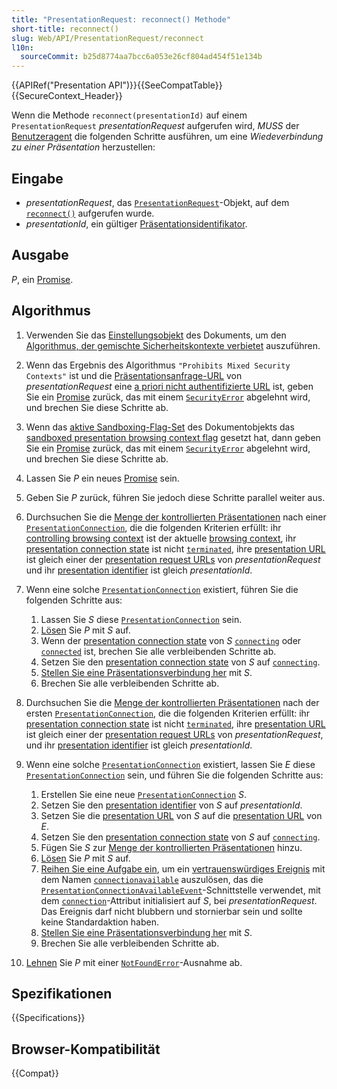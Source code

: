 ```yaml
---
title: "PresentationRequest: reconnect() Methode"
short-title: reconnect()
slug: Web/API/PresentationRequest/reconnect
l10n:
  sourceCommit: b25d8774aa7bcc6a053e26cf804ad454f51e134b
---
```


{{APIRef("Presentation API")}}{{SeeCompatTable}}{{SecureContext_Header}}

Wenn die Methode `reconnect(presentationId)` auf einem `PresentationRequest` _presentationRequest_ aufgerufen wird, _MUSS_ der [Benutzeragent](https://www.w3.org/TR/presentation-api/#dfn-user-agents) die folgenden Schritte ausführen, um eine _Wiedeverbindung zu einer Präsentation_ herzustellen:

## Eingabe

- _presentationRequest_, das [`PresentationRequest`](https://www.w3.org/TR/presentation-api/#idl-def-presentationrequest)-Objekt, auf dem [`reconnect()`](https://www.w3.org/TR/presentation-api/#dom-presentationrequest-reconnect) aufgerufen wurde.
- _presentationId_, ein gültiger [Präsentationsidentifikator](https://www.w3.org/TR/presentation-api/#dfn-presentation-identifier).

## Ausgabe

_P_, ein [Promise](https://www.w3.org/TR/presentation-api/#dfn-promise).

## Algorithmus

1. Verwenden Sie das [Einstellungsobjekt](https://www.w3.org/TR/presentation-api/#dfn-settings-object) des Dokuments, um den [Algorithmus, der gemischte Sicherheitskontexte verbietet](https://www.w3.org/TR/presentation-api/#dfn-prohibits-mixed-security-contexts-algorithm) auszuführen.
2. Wenn das Ergebnis des Algorithmus `"Prohibits Mixed Security Contexts"` ist und die [Präsentationsanfrage-URL](https://www.w3.org/TR/presentation-api/#dfn-presentation-request-urls) von _presentationRequest_ eine [a priori nicht authentifizierte URL](https://www.w3.org/TR/presentation-api/#dfn-a-priori-unauthenticated-url) ist, geben Sie ein [Promise](https://www.w3.org/TR/presentation-api/#dfn-promise) zurück, das mit einem [`SecurityError`](https://www.w3.org/TR/presentation-api/#dfn-securityerror) abgelehnt wird, und brechen Sie diese Schritte ab.
3. Wenn das [aktive Sandboxing-Flag-Set](https://www.w3.org/TR/presentation-api/#dfn-active-sandboxing-flag-set) des Dokumentobjekts das [sandboxed presentation browsing context flag](https://www.w3.org/TR/presentation-api/#sandboxed-presentation-browsing-context-flag) gesetzt hat, dann geben Sie ein [Promise](https://www.w3.org/TR/presentation-api/#dfn-promise) zurück, das mit einem [`SecurityError`](https://www.w3.org/TR/presentation-api/#dfn-securityerror) abgelehnt wird, und brechen Sie diese Schritte ab.
4. Lassen Sie _P_ ein neues [Promise](https://www.w3.org/TR/presentation-api/#dfn-promise) sein.
5. Geben Sie _P_ zurück, führen Sie jedoch diese Schritte parallel weiter aus.
6. Durchsuchen Sie die [Menge der kontrollierten Präsentationen](https://www.w3.org/TR/presentation-api/#dfn-set-of-controlled-presentations) nach einer [`PresentationConnection`](https://www.w3.org/TR/presentation-api/#idl-def-presentationconnection), die die folgenden Kriterien erfüllt: ihr [controlling browsing context](https://www.w3.org/TR/presentation-api/#dfn-controlling-browsing-context) ist der aktuelle [browsing context](https://www.w3.org/TR/presentation-api/#dfn-browsing-context), ihr [presentation connection state](https://www.w3.org/TR/presentation-api/#dfn-presentation-connection-state) ist nicht [`terminated`](https://www.w3.org/TR/presentation-api/#dom-presentationconnectionstate-terminated), ihre [presentation URL](https://www.w3.org/TR/presentation-api/#dfn-presentation-url) ist gleich einer der [presentation request URLs](https://www.w3.org/TR/presentation-api/#dfn-presentation-request-urls) von _presentationRequest_ und ihr [presentation identifier](https://www.w3.org/TR/presentation-api/#dfn-presentation-identifier) ist gleich _presentationId_.
7. Wenn eine solche [`PresentationConnection`](https://www.w3.org/TR/presentation-api/#idl-def-presentationconnection) existiert, führen Sie die folgenden Schritte aus:

   1. Lassen Sie _S_ diese [`PresentationConnection`](https://www.w3.org/TR/presentation-api/#idl-def-presentationconnection) sein.
   2. [Lösen](https://www.w3.org/TR/presentation-api/#dfn-resolving-a-promise) Sie _P_ mit _S_ auf.
   3. Wenn der [presentation connection state](https://www.w3.org/TR/presentation-api/#dfn-presentation-connection-state) von _S_ [`connecting`](https://www.w3.org/TR/presentation-api/#dom-presentationconnectionstate-connecting) oder [`connected`](https://www.w3.org/TR/presentation-api/#dom-presentationconnectionstate-connected) ist, brechen Sie alle verbleibenden Schritte ab.
   4. Setzen Sie den [presentation connection state](https://www.w3.org/TR/presentation-api/#dfn-presentation-connection-state) von _S_ auf [`connecting`](https://www.w3.org/TR/presentation-api/#dom-presentationconnectionstate-connecting).
   5. [Stellen Sie eine Präsentationsverbindung her](https://www.w3.org/TR/presentation-api/#dfn-establish-a-presentation-connection) mit _S_.
   6. Brechen Sie alle verbleibenden Schritte ab.

8. Durchsuchen Sie die [Menge der kontrollierten Präsentationen](https://www.w3.org/TR/presentation-api/#dfn-set-of-controlled-presentations) nach der ersten [`PresentationConnection`](https://www.w3.org/TR/presentation-api/#idl-def-presentationconnection), die die folgenden Kriterien erfüllt: ihr [presentation connection state](https://www.w3.org/TR/presentation-api/#dfn-presentation-connection-state) ist nicht [`terminated`](https://www.w3.org/TR/presentation-api/#dom-presentationconnectionstate-terminated), ihre [presentation URL](https://www.w3.org/TR/presentation-api/#dfn-presentation-url) ist gleich einer der [presentation request URLs](https://www.w3.org/TR/presentation-api/#dfn-presentation-request-urls) von _presentationRequest_, und ihr [presentation identifier](https://www.w3.org/TR/presentation-api/#dfn-presentation-identifier) ist gleich _presentationId_.
9. Wenn eine solche [`PresentationConnection`](https://www.w3.org/TR/presentation-api/#idl-def-presentationconnection) existiert, lassen Sie _E_ diese [`PresentationConnection`](https://www.w3.org/TR/presentation-api/#idl-def-presentationconnection) sein, und führen Sie die folgenden Schritte aus:

   1. Erstellen Sie eine neue [`PresentationConnection`](https://www.w3.org/TR/presentation-api/#idl-def-presentationconnection) _S_.
   2. Setzen Sie den [presentation identifier](https://www.w3.org/TR/presentation-api/#dfn-presentation-identifier) von _S_ auf _presentationId_.
   3. Setzen Sie die [presentation URL](https://www.w3.org/TR/presentation-api/#dfn-presentation-url) von _S_ auf die [presentation URL](https://www.w3.org/TR/presentation-api/#dfn-presentation-url) von _E_.
   4. Setzen Sie den [presentation connection state](https://www.w3.org/TR/presentation-api/#dfn-presentation-connection-state) von _S_ auf [`connecting`](https://www.w3.org/TR/presentation-api/#dom-presentationconnectionstate-connecting).
   5. Fügen Sie _S_ zur [Menge der kontrollierten Präsentationen](https://www.w3.org/TR/presentation-api/#dfn-set-of-controlled-presentations) hinzu.
   6. [Lösen](https://www.w3.org/TR/presentation-api/#dfn-resolving-a-promise) Sie _P_ mit _S_ auf.
   7. [Reihen Sie eine Aufgabe ein](https://www.w3.org/TR/presentation-api/#dfn-queue-a-task), um ein [vertrauenswürdiges Ereignis](https://www.w3.org/TR/presentation-api/#dfn-trusted-event) mit dem Namen [`connectionavailable`](https://www.w3.org/TR/presentation-api/#dfn-connectionavailable) auszulösen, das die [`PresentationConnectionAvailableEvent`](https://www.w3.org/TR/presentation-api/#idl-def-presentationconnectionavailableevent)-Schnittstelle verwendet, mit dem [`connection`](https://www.w3.org/TR/presentation-api/#idl-def-presentationconnectionavailableevent-connection)-Attribut initialisiert auf _S_, bei _presentationRequest_. Das Ereignis darf nicht blubbern und stornierbar sein und sollte keine Standardaktion haben.
   8. [Stellen Sie eine Präsentationsverbindung her](https://www.w3.org/TR/presentation-api/#dfn-establish-a-presentation-connection) mit _S_.
   9. Brechen Sie alle verbleibenden Schritte ab.

10. [Lehnen](https://www.w3.org/TR/presentation-api/#dfn-rejecting-a-promise) Sie _P_ mit einer [`NotFoundError`](https://www.w3.org/TR/presentation-api/#dfn-notfounderror)-Ausnahme ab.

## Spezifikationen

{{Specifications}}

## Browser-Kompatibilität

{{Compat}}
